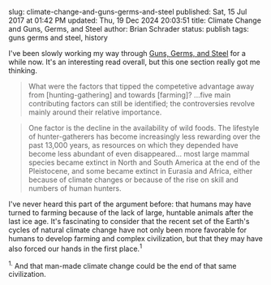 slug: climate-change-and-guns-germs-and-steel
published: Sat, 15 Jul 2017 at 01:42 PM
updated: Thu, 19 Dec 2024 20:03:51 
title: Climate Change and Guns, Germs, and Steel
author: Brian Schrader
status: publish
tags: guns germs and steel, history

I've been slowly working my way through [Guns, Germs, and Steel][ggs] for a while now. It's an interesting read overall, but this one section really got me thinking.

> What were the factors that tipped the competetive advantage away from [hunting-gathering] and towards [farming]? ...five main contributing factors can still be identified; the controversies revolve mainly around their relative importance.

> One factor is the decline in the availability of wild foods. The lifestyle of hunter-gatherers has become increasingly less rewarding over the past 13,000 years, as resources on which they depended have become less abundant of even disappeared... most large mammal species became extinct in North and South  America at the end of the Pleistocene, and some became extinct in Eurasia and Africa, either because of climate changes or because of the rise on skill and numbers of human hunters.

I've never heard this part of the argument before: that humans may have turned to farming because of the lack of large, huntable animals after the last ice age. It's fascinating to consider that the recent set of the Earth's cycles of natural climate change have not only been more favorable for humans to develop farming and complex civilization, but that they may have also forced our hands in the first place.<sup>1</sup>

<div class="footnote">
<sup>1.</sup> And that man-made climate change could be the end of that same civilization.
</div>


[ggs]: https://en.wikipedia.org/wiki/Guns,_Germs,_and_Steel
